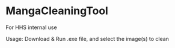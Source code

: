 # MangaCleaningTool
For HHS internal use

Usage: Download & Run .exe file, and select the image(s) to clean
